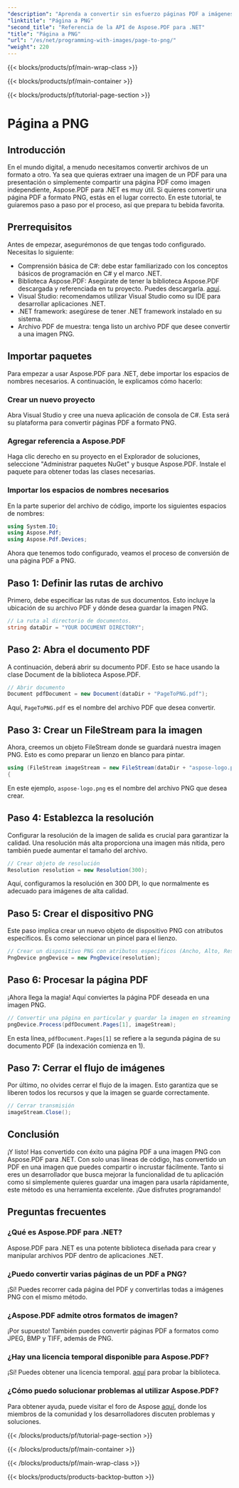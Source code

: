 ```yaml
---
"description": "Aprenda a convertir sin esfuerzo páginas PDF a imágenes PNG usando Aspose.PDF para .NET en nuestro detallado tutorial paso a paso."
"linktitle": "Página a PNG"
"second_title": "Referencia de la API de Aspose.PDF para .NET"
"title": "Página a PNG"
"url": "/es/net/programming-with-images/page-to-png/"
"weight": 220
---
```


{{< blocks/products/pf/main-wrap-class >}}

{{< blocks/products/pf/main-container >}}

{{< blocks/products/pf/tutorial-page-section >}}

# Página a PNG

## Introducción

En el mundo digital, a menudo necesitamos convertir archivos de un formato a otro. Ya sea que quieras extraer una imagen de un PDF para una presentación o simplemente compartir una página PDF como imagen independiente, Aspose.PDF para .NET es muy útil. Si quieres convertir una página PDF a formato PNG, estás en el lugar correcto. En este tutorial, te guiaremos paso a paso por el proceso, así que prepara tu bebida favorita.

## Prerrequisitos

Antes de empezar, asegurémonos de que tengas todo configurado. Necesitas lo siguiente:
- Comprensión básica de C#: debe estar familiarizado con los conceptos básicos de programación en C# y el marco .NET.
- Biblioteca Aspose.PDF: Asegúrate de tener la biblioteca Aspose.PDF descargada y referenciada en tu proyecto. Puedes descargarla. [aquí](https://releases.aspose.com/pdf/net/).
- Visual Studio: recomendamos utilizar Visual Studio como su IDE para desarrollar aplicaciones .NET.
- .NET framework: asegúrese de tener .NET framework instalado en su sistema.
- Archivo PDF de muestra: tenga listo un archivo PDF que desee convertir a una imagen PNG.

## Importar paquetes

Para empezar a usar Aspose.PDF para .NET, debe importar los espacios de nombres necesarios. A continuación, le explicamos cómo hacerlo:

### Crear un nuevo proyecto

Abra Visual Studio y cree una nueva aplicación de consola de C#. Esta será su plataforma para convertir páginas PDF a formato PNG.

### Agregar referencia a Aspose.PDF

Haga clic derecho en su proyecto en el Explorador de soluciones, seleccione "Administrar paquetes NuGet" y busque Aspose.PDF. Instale el paquete para obtener todas las clases necesarias.

### Importar los espacios de nombres necesarios

En la parte superior del archivo de código, importe los siguientes espacios de nombres:

```csharp
using System.IO;
using Aspose.Pdf;
using Aspose.Pdf.Devices;
```

Ahora que tenemos todo configurado, veamos el proceso de conversión de una página PDF a PNG.

## Paso 1: Definir las rutas de archivo

Primero, debe especificar las rutas de sus documentos. Esto incluye la ubicación de su archivo PDF y dónde desea guardar la imagen PNG. 

```csharp
// La ruta al directorio de documentos.
string dataDir = "YOUR DOCUMENT DIRECTORY";
```

## Paso 2: Abra el documento PDF

A continuación, deberá abrir su documento PDF. Esto se hace usando la clase Document de la biblioteca Aspose.PDF.

```csharp
// Abrir documento
Document pdfDocument = new Document(dataDir + "PageToPNG.pdf");
```

Aquí, `PageToPNG.pdf` es el nombre del archivo PDF que desea convertir.

## Paso 3: Crear un FileStream para la imagen

Ahora, creemos un objeto FileStream donde se guardará nuestra imagen PNG. Esto es como preparar un lienzo en blanco para pintar.

```csharp
using (FileStream imageStream = new FileStream(dataDir + "aspose-logo.png", FileMode.Create))
{
```

En este ejemplo, `aspose-logo.png` es el nombre del archivo PNG que desea crear.

## Paso 4: Establezca la resolución

Configurar la resolución de la imagen de salida es crucial para garantizar la calidad. Una resolución más alta proporciona una imagen más nítida, pero también puede aumentar el tamaño del archivo.

```csharp
// Crear objeto de resolución
Resolution resolution = new Resolution(300);
```

Aquí, configuramos la resolución en 300 DPI, lo que normalmente es adecuado para imágenes de alta calidad.

## Paso 5: Crear el dispositivo PNG

Este paso implica crear un nuevo objeto de dispositivo PNG con atributos específicos. Es como seleccionar un pincel para el lienzo.

```csharp
// Crear un dispositivo PNG con atributos específicos (Ancho, Alto, Resolución)
PngDevice pngDevice = new PngDevice(resolution);
```

## Paso 6: Procesar la página PDF

¡Ahora llega la magia! Aquí conviertes la página PDF deseada en una imagen PNG.

```csharp
// Convertir una página en particular y guardar la imagen en streaming
pngDevice.Process(pdfDocument.Pages[1], imageStream);
```

En esta línea, `pdfDocument.Pages[1]` se refiere a la segunda página de su documento PDF (la indexación comienza en 1).

## Paso 7: Cerrar el flujo de imágenes

Por último, no olvides cerrar el flujo de la imagen. Esto garantiza que se liberen todos los recursos y que la imagen se guarde correctamente.

```csharp
// Cerrar transmisión
imageStream.Close();
```

## Conclusión

¡Y listo! Has convertido con éxito una página PDF a una imagen PNG con Aspose.PDF para .NET. Con solo unas líneas de código, has convertido un PDF en una imagen que puedes compartir o incrustar fácilmente. Tanto si eres un desarrollador que busca mejorar la funcionalidad de tu aplicación como si simplemente quieres guardar una imagen para usarla rápidamente, este método es una herramienta excelente. ¡Que disfrutes programando!

## Preguntas frecuentes

### ¿Qué es Aspose.PDF para .NET?  
Aspose.PDF para .NET es una potente biblioteca diseñada para crear y manipular archivos PDF dentro de aplicaciones .NET.

### ¿Puedo convertir varias páginas de un PDF a PNG?  
¡Sí! Puedes recorrer cada página del PDF y convertirlas todas a imágenes PNG con el mismo método.

### ¿Aspose.PDF admite otros formatos de imagen?  
¡Por supuesto! También puedes convertir páginas PDF a formatos como JPEG, BMP y TIFF, además de PNG.

### ¿Hay una licencia temporal disponible para Aspose.PDF?  
¡Sí! Puedes obtener una licencia temporal. [aquí](https://purchase.aspose.com/temporary-license/) para probar la biblioteca.

### ¿Cómo puedo solucionar problemas al utilizar Aspose.PDF?  
Para obtener ayuda, puede visitar el foro de Aspose [aquí](https://forum.aspose.com/c/pdf/10), donde los miembros de la comunidad y los desarrolladores discuten problemas y soluciones.

{{< /blocks/products/pf/tutorial-page-section >}}

{{< /blocks/products/pf/main-container >}}

{{< /blocks/products/pf/main-wrap-class >}}

{{< blocks/products/products-backtop-button >}}
